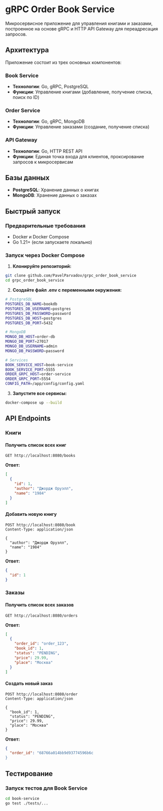 # gRPC Order Book Service

Микросервисное приложение для управления книгами и заказами, построенное на основе gRPC и HTTP API Gateway для переадресация запросов.

##  Архитектура

Приложение состоит из трех основных компонентов:

###  Book Service
- **Технологии**: Go, gRPC, PostgreSQL
- **Функции**: Управление книгами (добавление, получение списка, поиск по ID)

###  Order Service  
- **Технологии**: Go, gRPC, MongoDB
- **Функции**: Управление заказами (создание, получение списка)

###  API Gateway
- **Технологии**: Go, HTTP REST API
- **Функции**: Единая точка входа для клиентов, проксирование запросов к микросервисам

##  Базы данных

- **PostgreSQL**: Хранение данных о книгах
- **MongoDB**: Хранение данных о заказах

##  Быстрый запуск

### Предварительные требования

- Docker и Docker Compose
- Go 1.21+ (если запускаете локально)

### Запуск через Docker Compose

1. **Клонируйте репозиторий:**
```bash
git clone github.com/PavelParvadov/grpc_order_book_service
cd grpc_order_book_service
```

2. **Создайте файл .env с переменными окружения:**
```bash
# PostgreSQL
POSTGRES_DB_NAME=bookdb
POSTGRES_DB_USERNAME=postgres
POSTGRES_DB_PASSWORD=password
POSTGRES_DB_HOST=postgres
POSTGRES_DB_PORT=5432

# MongoDB
MONGO_DB_HOST=order-db
MONGO_DB_PORT=27017
MONGO_DB_USERNAME=admin
MONGO_DB_PASSWORD=password

# Services
BOOK_SERVICE_HOST=book-service
BOOK_SERVICE_PORT=5555
ORDER_GRPC_HOST=order-service
ORDER_GRPC_PORT=5554
CONFIG_PATH=/app/config/config.yaml
```

3. **Запустите все сервисы:**
```bash
docker-compose up --build
```

##  API Endpoints

### Книги

#### Получить список всех книг
```http
GET http://localhost:8080/books
```

**Ответ:**
```json
[
  {
    "id": 1,
    "author": "Джордж Оруэлл",
    "name": "1984"
  }
]
```

#### Добавить новую книгу
```http
POST http://localhost:8080/book
Content-Type: application/json

{
  "author": "Джордж Оруэлл",
  "name": "1984"
}
```

**Ответ:**
```json
{
  "id": 1
}
```

### Заказы

#### Получить список всех заказов
```http
GET http://localhost:8080/orders
```

**Ответ:**
```json
[
  {
    "order_id": "order_123",
    "book_id": 1,
    "status": "PENDING",
    "price": 29.99,
    "place": "Москва"
  }
]
```

#### Создать новый заказ
```http
POST http://localhost:8080/order
Content-Type: application/json

{
  "book_id": 1,
  "status": "PENDING",
  "price": 29.99,
  "place": "Москва"
}
```

**Ответ:**
```json
{
  "order_id": "68766a014bb9d93774596b6c
}
```


##  Тестирование

### Запуск тестов для Book Service

```bash
cd book-service
go test ./tests/...
```
